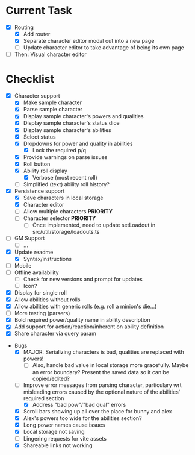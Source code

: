 # Current Task

- [x] Routing
  - [x] Add router
  - [x] Separate character editor modal out into a new page
  - [ ] Update character editor to take advantage of being its own page
- [ ] Then: Visual character editor

# Checklist

- [x] Character support
  - [x] Make sample character
  - [x] Parse sample character
  - [x] Display sample character's powers and qualities
  - [x] Display sample character's status dice
  - [x] Display sample character's abilities
  - [x] Select status
  - [x] Dropdowns for power and quality in abilities
    - [x] Lock the required p/q
  - [x] Provide warnings on parse issues
  - [x] Roll button
  - [x] Ability roll display
    - [x] Verbose (most recent roll)
  - [ ] Simplified (text) ability roll history?
- [x] Persistence support
  - [x] Save characters in local storage
  - [x] Character editor
  - [ ] Allow multiple characters **PRIORITY**
  - [ ] Character selector **PRIORITY**
    - [ ] Once implemented, need to update setLoadout in src/util/storage/loadouts.ts
- [ ] GM Support
  - [ ] ...
- [x] Update readme
  - [x] Syntax/instructions
- [ ] Mobile
- [ ] Offline availability
  - [ ] Check for new versions and prompt for updates
  - [ ] Icon?
- [x] Display for single roll
- [x] Allow abilities without rolls
- [x] Allow abilities with generic rolls (e.g. roll a minion's die...)
- [ ] More testing (parsers)
- [x] Bold required power/quality name in ability description
- [x] Add support for action/reaction/inherent on ability definition
- [x] Share character via query param
- Bugs
  - [x] MAJOR: Serializing characters is bad, qualities are replaced with powers!
    - [ ] Also, handle bad value in local storage more gracefully. Maybe an error boundary? Present the saved data so it can be copied/edited?
  - [ ] Improve error messages from parsing character, particulary wrt misleading errors caused by the optional nature of the abilities' required section
    - [x] Address "bad pow"/"bad qual" errors
  - [x] Scroll bars showing up all over the place for bunny and alex
  - [x] Alex's powers too wide for the abilities section?
  - [x] Long power names cause issues
  - [x] Local storage not saving
  - [ ] Lingering requests for vite assets
  - [x] Shareable links not working
